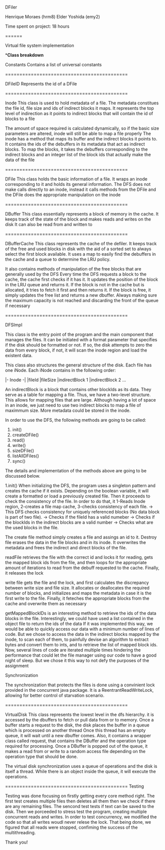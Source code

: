 DFiler

Henrique Moraes (hrm8)
Elder Yoshida (emy2)

Time spent on project: 18 hours

======

Virtual file system implementation

*******Class breakdown******

Constants
Contains a list of universal constants

===========================================

DFileID
Represents the id of a DFile

===========================================

Inode
This class is used to hold metadata of a file. The metadata constitues the file id, file size
and ids of indirect blocks it maps. It represents the top level of 
indirection as it points to indirect blocks that will contain the id of blocks to a file

The amount of space required is calculated dynamically, so if the basic size parameters
are altered, inode will still be able to map a file properly
The inode has a method that maps its buffer and the indirect blocks it points to. 
It contains the ids of the debuffers in its metadata that act as indirect blocks.
To map the blocks, it takes the debuffers corresponding to the indirect blocks and an integer
list of the block ids that actually make the data of the file

===========================================

DFile
This class holds the basic information of a file. It wraps an inode corresponding to it
and holds its general information. The DFS does not make calls directly to an inode, instead
it calls methods from the DFile and the DFile does the appropriate manipulation on the inode

===========================================

DBuffer
This class essentially represents a block of memory in the cache. 
It keeps track of the state of the block and makes reads and writes on the disk
It can also be read from and written to

===========================================

DBufferCache
This class represents the cache of the defiler. It keeps track of the free and used blocks
in disk with the aid of a sorted set to always select the first block available. 
It uses a map to easily find the debuffers in the cache and a queue to determine the LRU
policy.

It also contains methods of manipulation of the free blocks that are generally used by the DFS
Every time the DFS requests a block to the cache, the cache first checks if it has it. It updates
the position of the block in the LRU queue and returns it. If the block is not in the cache 
but is allocated, it tries to fetch it first and then returns it. If the block is free, it
simply updates the free list and returns a new dbuffer. Always making sure the maximum capacity
is not reached and discarding the front of the queue if necessary

===========================================

DFSImpl

This class is the entry point of the program and the main component that manages the 
files. It can be initiated with a format parameter that specifies if the disk should be 
formatted or not. 
If so, the disk attempts to zero the data from every block, if not, it will scan the 
inode region and load the existent data.

This class also structures the general structure of the disk.
Each file has one iNode. Each iNode contains in the following order:

|- Inode -|
|fileId
|fileSize
|indirectBlock 1
|indirectBlock 2 
...

An indirectBlock is a block that contains other blockIds as its data. They serve as a table for mapping a file.
Thus, we have a two-level structure. This allows for mapping files that are large. Although having a lot of space in an inode, we just need to use two indirect blocks to map a file of maximmum size. More metadata could be stored in the inode.


In order to use the DFS, the following methods are going to be called:
1. init()
2. createDFile()
3. read()
4. write()
5. sizeDFile()
6. listAllDFiles()
7. sync()

The details and implementation of the methods above are going to be discussed below.

1.init()
When initializing the DFS, the program uses a singleton pattern and creates the cache if it exists. 
Depending on the boolean variable, it will create a formatted or load a previously created file.
Then it proceeds to check the consistency of the file.
In order to do that, it 1-Reads Inode region, 2-creates a file map cache, 3-checks consistency of each file.
-> This DFS checks consistency for uniquely referenced blocks (No data block is part of two file).
-> Checks if the fileId has a valid numeber
-> Checks if the blockIds in the indirect blocks are a valid number
-> Checks what are the used blocks in the file.

The create file method simply creates a file and assings an id to it.
Destroy file erases the data in the file blocks and in its inode. It overwrites
the metadata and frees the indirect and direct blocks of the file.
 
readFile retrieves the file with the correct id and locks it for reading,
gets the mapped block ids from the file, and then loops for the appropriate amount
of iterations to read from the debuff requested to the cache. Finally, it releases the lock
  
write file gets the file and the lock, and first calculates the discrepancy between write size and
file size. It allocates or deallocates the required number of blocks, and initializes and maps 
the metadata in case it is the first write to the file. Finally, it feteches the appropriate blocks 
from the cache and overwrite them as necessary

getMappedBlockIDs is an interesting method to retrieve the ids of the data blocks in the file. 
Interestingly, we could have used a list contained in the object file to return the ids of the data
If it was implemented this way, we would be able to quickly access our data with a minimum number of 
lines of code. 
But we chose to access the data in the indirect blocks mapped by the inode, to scan
each of them, to painfully devise an algorithm to extract bytes and convert them to ints, and to 
retrieve the list of mapped block ids. Now, several lines of code are iterated multiple times hindering
the performance that could let the file manager using our code to have a good night of sleep.
But we chose it this way to not defy the purposes of the assignment

Synchronization

The synchronization that protects the files is done using a convinient lock provided in the concurrent java package.
It is a ReentrantReadWriteLock, allowing for better control of starvation scenario.


===========================================

VirtualDisk
This class represents the lowest level in the dfs hierarchy. it is accessed by
the dbuffers to fetch or pull data from or to memory. Once a buffer starts a request
to the disk, the disk places the buffer in a queue which is processed on another thread
Once this thread has an empty queue, it will wait until a new dbuffer comes. Also, it contains
a wrapper class called request, that contains the DBuffer and the operation type 
required for processing. Once a DBuffer is popped out of the queue, it makes a read from 
or write to a random access file depending on the operation type that should be done.

The virtual disk synchronization uses a queue of operations and the disk is itself a thread.
While there is an object inside the queue, it will execute the operations.

===========================================
Testing

Testing was done focusing on firstly getting every core method right.
The first test creates multiple files then deletes all them then we check if there are any remaining files.
The sencond test tests if text can be saved to the disk.
Then we porceeded to stress test the program, creating multiple concurrent reads and writes.
In order to test concurrency, we modified the code so that all writes woudl never relese the lock. That being done, we figured that all reads were stopped, confiming the success of the multithreading.

Thank you!

